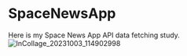 # SpaceNewsApp
Here is my Space News App API data fetching study.
![InCollage_20231003_114902998](https://github.com/ezgikrhnn/SpaceNewsApp/assets/109277079/2abacadd-5245-4659-ab21-30d76e4d59fb)
